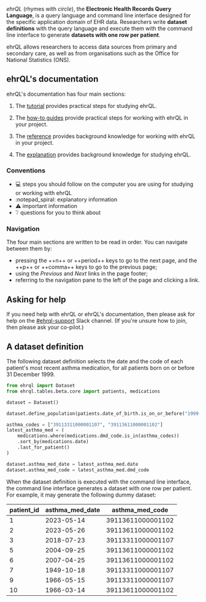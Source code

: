*ehrQL* (rhymes with *circle*), the **Electronic Health Records Query Language**,
is a query language and command line interface designed for the specific application domain of EHR data.
Researchers write **dataset definitions** with the query language
and execute them with the command line interface to generate **datasets with one row per patient**.

ehrQL allows researchers to access data sources from primary and secondary care,
as well as from organisations such as the Office for National Statistics (ONS).

## ehrQL's documentation

ehrQL's documentation has four main sections:

1. The [tutorial](tutorial/index.md) provides practical steps for studying ehrQL.

1. The [how-to guides](how-to/index.md) provide practical steps for working with ehrQL in your project.

1. The [reference](reference/index.md) provides background knowledge for working with ehrQL in your project.

1. The [explanation](explanation/index.md) provides background knowledge for studying ehrQL.

### Conventions

* :computer: steps you should follow on the computer you are using for studying or working with ehrQL
* :notepad_spiral: explanatory information
* :warning: important information
* :grey_question: questions for you to think about

### Navigation

The four main sections are written to be read in order.
You can navigate between them by:

* pressing the ++n++ or ++period++ keys to go to the next page, and the ++p++ or ++comma++ keys to go to the previous page;
* using the *Previous* and *Next* links in the page footer;
* referring to the navigation pane to the left of the page and clicking a link.

## Asking for help

If you need help with ehrQL or ehrQL's documentation,
then please ask for help on the
[#ehrql-support](https://bennettoxford.slack.com/archives/C04DVD1UQC9)
Slack channel.
(If you're unsure how to join, then please ask your co-pilot.)

## A dataset definition

The following dataset definition selects the date and the code of each patient's most recent asthma medication,
for all patients born on or before 31 December 1999.

```python
from ehrql import Dataset
from ehrql.tables.beta.core import patients, medications

dataset = Dataset()

dataset.define_population(patients.date_of_birth.is_on_or_before("1999-12-31"))

asthma_codes = ["39113311000001107", "39113611000001102"]
latest_asthma_med = (
    medications.where(medications.dmd_code.is_in(asthma_codes))
    .sort_by(medications.date)
    .last_for_patient()
)

dataset.asthma_med_date = latest_asthma_med.date
dataset.asthma_med_code = latest_asthma_med.dmd_code
```

When the dataset definition is executed with the command line interface,
the command line interface generates a dataset with one row per patient.
For example, it may generate the following dummy dataset:

| patient_id | asthma_med_date |        asthma_med_code |
| ---------- | --------------- | ---------------------- |
|          1 |      2023-05-14 | 39113611000001102      |
|          2 |      2023-05-26 | 39113611000001102      |
|          3 |      2018-07-23 | 39113311000001107      |
|          5 |      2004-09-25 | 39113611000001102      |
|          6 |      2007-04-25 | 39113611000001102      |
|          7 |      1949-10-18 | 39113311000001107      |
|          9 |      1966-05-15 | 39113311000001107      |
|         10 |      1966-03-14 | 39113611000001102      |

